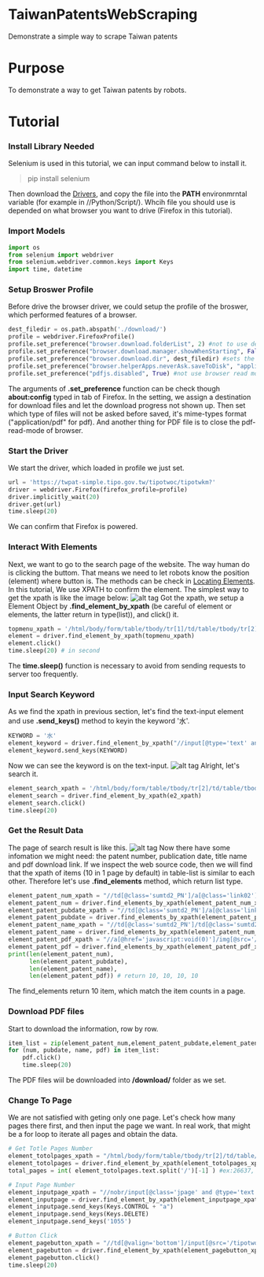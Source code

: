 # TaiwanPatentsWebScraping
Demonstrate a simple way to scrape Taiwan patents 
# Purpose
To demonstrate a way to get Taiwan patents by robots.
# Tutorial


### Install Library Needed
Selenium is used in this tutorial, we can input command below to install it.
>pip install selenium

Then download the [Drivers](https://selenium-python.readthedocs.io/installation.html#drivers), and copy the file into the **PATH** environmrntal variable (for example in //Python/Script/). Whcih file you should use is depended on what browser you want to drive (Firefox in this tutorial).


### Import Models
```python
import os
from selenium import webdriver
from selenium.webdriver.common.keys import Keys
import time, datetime
```


### Setup Broswer Profile
Before drive the browser driver, we could setup the profile of the broswer, which performed features of a browser.
```python
dest_filedir = os.path.abspath('./download/')
profile = webdriver.FirefoxProfile()
profile.set_preference("browser.download.folderList", 2) #not to use default Downloads directory
profile.set_preference("browser.download.manager.showWhenStarting", False) #showing download progress
profile.set_preference("browser.download.dir", dest_filedir) #sets the directory for downloads
profile.set_preference("browser.helperApps.neverAsk.saveToDisk", "application/pdf") #automatically download the files of the selected mime-types
profile.set_preference("pdfjs.disabled", True) #not use browser read mode
```
The arguments of **.set_preference** function can be check though **about:config** typed in tab of Firefox.
In the setting, we assign a destination for download files and let the download progress not shown up. Then set which type of files will not be asked before saved, it's mime-types format ("application/pdf" for pdf). And another thing for PDF file is to close the pdf-read-mode of browser.


### Start the Driver
We start the driver, which loaded in profile we just set.
```python
url = 'https://twpat-simple.tipo.gov.tw/tipotwoc/tipotwkm?'
driver = webdriver.Firefox(firefox_profile=profile)
driver.implicitly_wait(20)
driver.get(url)
time.sleep(20)
```
We can confirm that Firefox is powered. 


### Interact With Elements
Next, we want to go to the search page of the website. The way human do is clicking the buttom. That means we need to let robots know the position (element) where button is. The methods can be check in [Locating Elements](https://selenium-python.readthedocs.io/locating-elements.html#locating-elements). In this tutorial, We use XPATH to confirm the element. The simplest way to get the xpath is like the image below:
![alt tag](https://i.imgur.com/aK6X9DO.jpg)
Got the xpath, we setup a Element Object by **.find_element_by_xpath** (be careful of element or elements, the latter return in type(list)), and click() it. 
```python
topmenu_xpath = '/html/body/form/table/tbody/tr[1]/td/table/tbody/tr[2]/td/table/tbody/tr/td/div/ul/li[4]/a'
element = driver.find_element_by_xpath(topmenu_xpath)
element.click()
time.sleep(20) # in second
```
The **time.sleep()** function is necessary to avoid from sending requests to server too frequently. 


### Input Search Keyword
As we find the xpath in previous section, let's find the text-input element and use **.send_keys()** method to keyin the keyword '水'.
```python
KEYWORD = '水'
element_keyword = driver.find_element_by_xpath("//input[@type='text' and @name='_1_1_T']")
element_keyword.send_keys(KEYWORD)
```
Now we can see the keyword is on the text-input.
![alt tag](https://i.imgur.com/Fqjrx90.jpg)
Alright, let's search it.
```python
element_search_xpath = '/html/body/form/table/tbody/tr[2]/td/table/tbody/tr/td/table/tbody/tr[3]/td/table/tbody/tr[4]/td/table[2]/tbody/tr[1]/td[3]/input[1]'
element_search = driver.find_element_by_xpath(e2_xpath)
element_search.click()
time.sleep(20)
```


### Get the Result Data
The page of search result is like this.
![alt tag](https://i.imgur.com/2gm1jZw.jpg)
Now there have some infomation we might need: the patent number, publication date, title name and pdf download link. If we inspect the web source code, then we will find that the xpath of items (10 in 1 page by default) in table-list is similar to each other. Therefore let's use **.find_elements** method, which return list type.  
```python
element_patent_num_xpath = "//td[@class='sumtd2_PN']/a[@class='link02']"
element_patent_num = driver.find_elements_by_xpath(element_patent_num_xpath)
element_patent_pubdate_xpath = "//td[@class='sumtd2_PN']/a[@class='link02']"
element_patent_pubdate = driver.find_elements_by_xpath(element_patent_pubdate_xpath)
element_patent_name_xpath = "//td[@class='sumtd2_PN']/td[@class='sumtd2_TI']"
element_patent_name = driver.find_elements_by_xpath(element_patent_num_xpath)
element_patent_pdf_xpath = "//a[@href='javascript:void(0)']/img[@src='/tipotwo/img/pic_tabga.gif']"
element_patent_pdf = driver.find_elements_by_xpath(element_patent_pdf_xpath)
print(len(element_patent_num),
      len(element_patent_pubdate),
      len(element_patent_name),
      len(element_patent_pdf)) # return 10, 10, 10, 10
```
The find_elements return 10 item, which match the item counts in a page.



### Download PDF files
Start to download the information, row by row.
```python
item_list = zip(element_patent_num,element_patent_pubdate,element_patent_name,element_patent_pdf)
for (num, pubdate, name, pdf) in item_list:
    pdf.click()
    time.sleep(20)
```
The PDF files wiil be downloaded into **/download/** folder as we set.



### Change To Page
We are not satisfied with geting only one page. Let's check how many pages there first, and then input the page we want. In real work, that might be a for loop to iterate all pages and obtain the data.
```python
# Get Totle Pages Number
element_totolpages_xpath = "/html/body/form/table/tbody/tr[2]/td/table/tbody/tr/td/table/tbody/tr[3]/td[2]/table/tbody/tr[1]/td/table/tbody/tr/td[1]/font/font[2]"
element_totolpages = driver.find_element_by_xpath(element_totolpages_xpath) #ex:"1/26637"
total_pages = int( element_totolpages.text.split('/')[-1] ) #ex:26637, type:int

# Input Page Number
element_inputpage_xpath = "//nobr/input[@class='jpage' and @type='text']"
element_inputpage = driver.find_element_by_xpath(element_inputpage_xpath)
element_inputpage.send_keys(Keys.CONTROL + "a")
element_inputpage.send_keys(Keys.DELETE)
element_inputpage.send_keys('1055')

# Button Click
element_pagebutton_xpath = "//td[@valign='bottom']/input[@src='/tipotwo/img/redisplay_1.gif']"
element_pagebutton = driver.find_element_by_xpath(element_pagebutton_xpath)
element_pagebutton.click()
time.sleep(20)
```
